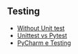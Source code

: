 Testing
---

- [Without Unit test](https://pythonhelp.wordpress.com/2012/06/15/por-que-__name__-__main__/)
- [Unittest vs Pytest](https://stackoverflow.com/questions/27954702/unittest-vs-pytest)
- [PyCharm e Testing](https://www.youtube.com/watch?v=-VzJvNLooj4)
